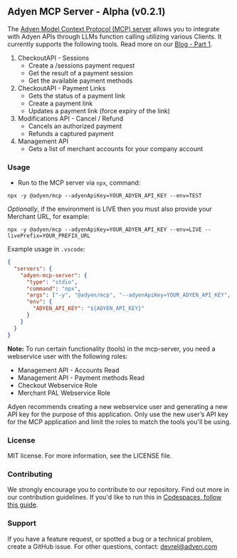 ## Adyen MCP Server - Alpha (v0.2.1)

The [Adyen Model Context Protocol (MCP) server](https://docs.adyen.com/development-resources/mcp-server/) allows you to integrate with Adyen APIs through LLMs function calling utilizing various Clients. It currently supports the following tools. Read more on our [Blog - Part 1](https://www.adyen.com/knowledge-hub/mcp-release).

1. CheckoutAPI - Sessions
   - Create a /sessions payment request
   - Get the result of a payment session
   - Get the available payment methods
2. CheckoutAPI - Payment Links
   - Gets the status of a payment link
   - Create a payment link
   - Updates a payment link (force expiry of the link)
4. Modifications API - Cancel / Refund 
   - Cancels an authorized payment
   - Refunds a captured payment
5. Management API
   - Gets a list of merchant accounts for your company account


### Usage
* Run to the MCP server via `npx`, command:

```
npx -y @adyen/mcp --adyenApiKey=YOUR_ADYEN_API_KEY --env=TEST
```

_Optionally_, if the environment is LIVE then you must also provide your Merchant URL, for example:

```
npx -y @adyen/mcp --adyenApiKey=YOUR_ADYEN_API_KEY --env=LIVE --livePrefix=YOUR_PREFIX_URL
```


Example usage in `.vscode`:
```json
{
  "servers": {
    "adyen-mcp-server": {
      "type": "stdio",
      "command": "npx",
      "args": ["-y", "@adyen/mcp", "--adyenApiKey=YOUR_ADYEN_API_KEY", "--env=TEST"],
      "env": {
        "ADYEN_API_KEY": "${ADYEN_API_KEY}"
      }
    }
  }
}
```

**Note:** To run certain functionality (tools) in the mcp-server, you need a webservice user with the following roles: 
* Management API - Accounts Read
* Management API - Payment methods Read
* Checkout Webservice Role
* Merchant PAL Webservice Role

Adyen recommends creating a new webservice user and generating a new API key for the purpose of this application.
Only use the new user’s API key for the MCP application and limit the roles to match the tools you'll be using. 



### License
MIT license. For more information, see the LICENSE file.


### Contributing
We strongly encourage you to contribute to our repository. Find out more in our contribution guidelines. If you'd like to run this in [Codespaces, follow this guide](/CODESPACES_README.md).


### Support
If you have a feature request, or spotted a bug or a technical problem, create a GitHub issue. For other questions, contact: devrel@adyen.com
